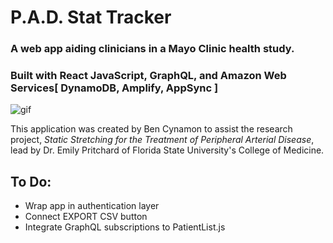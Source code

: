 # P.A.D. Stat Tracker
### A web app aiding clinicians in a Mayo Clinic health study.
### Built with React JavaScript, GraphQL, and Amazon Web Services[ DynamoDB, Amplify, AppSync ]

![gif](src/youtube-react.gif "gif")

This application was created by Ben Cynamon to assist the research project, *Static Stretching for the Treatment of Peripheral Arterial Disease*, lead by Dr. Emily Pritchard of Florida State University's College of Medicine.

## To Do:
* Wrap app in authentication layer
* Connect EXPORT CSV button 
* Integrate GraphQL subscriptions to PatientList.js
